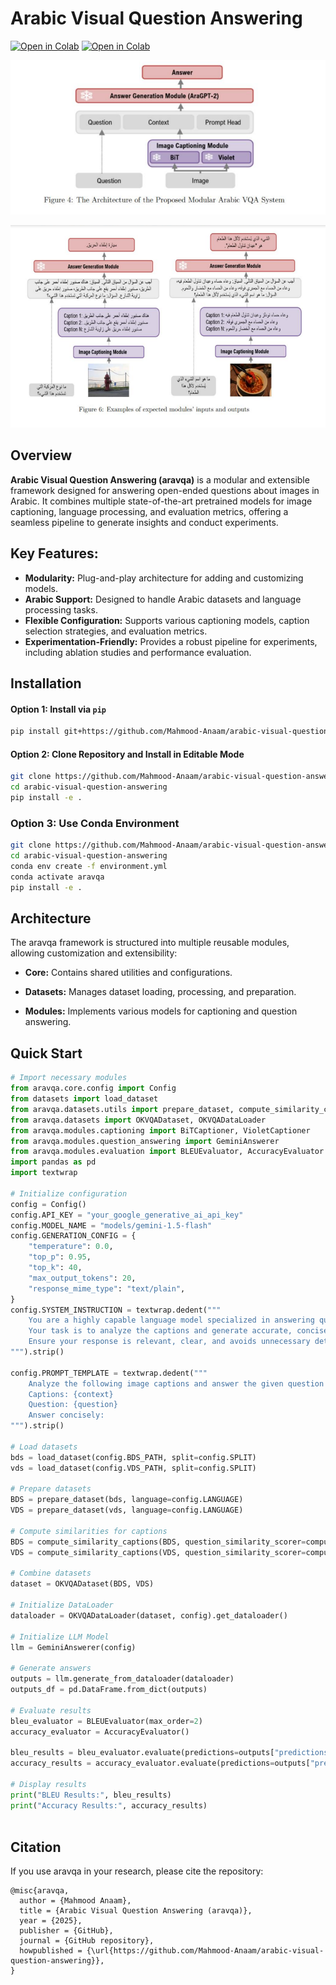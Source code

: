 # Arabic Visual Question Answering

[![Open in Colab](https://colab.research.google.com/assets/colab-badge.svg)](https://colab.research.google.com/github/Mahmood-Anaam/arabic-visual-question-answering/blob/main/notebooks/gemini_experiments.ipynb)
[![Open in Colab](https://colab.research.google.com/assets/colab-badge.svg)](https://colab.research.google.com/github/Mahmood-Anaam/arabic-visual-question-answering/blob/main/notebooks/aragpt2_experiments.ipynb)

<p align="center">
  <img src="assets/images/vqa_architecture.png" alt="VQA Architecture" width="600">
</p>

<p align="center">
  <img src="assets/images/vqa_inputs_outputs.png" alt="VQA Examples" width="600">
</p>



## Overview

**Arabic Visual Question Answering (aravqa)** is a modular and extensible framework designed for answering open-ended questions about images in Arabic. It combines multiple state-of-the-art pretrained models for image captioning, language processing, and evaluation metrics, offering a seamless pipeline to generate insights and conduct experiments.

## Key Features:
- **Modularity:** Plug-and-play architecture for adding and customizing models.
- **Arabic Support:** Designed to handle Arabic datasets and language processing tasks.
- **Flexible Configuration:** Supports various captioning models, caption selection strategies, and evaluation metrics.
- **Experimentation-Friendly:** Provides a robust pipeline for experiments, including ablation studies and performance evaluation.



## Installation

#### Option 1: Install via `pip`
```bash
pip install git+https://github.com/Mahmood-Anaam/arabic-visual-question-answering.git --quiet
```
#### Option 2: Clone Repository and Install in Editable Mode
```bash
git clone https://github.com/Mahmood-Anaam/arabic-visual-question-answering.git
cd arabic-visual-question-answering
pip install -e .
```
### Option 3: Use Conda Environment
```bash 
git clone https://github.com/Mahmood-Anaam/arabic-visual-question-answering.git
cd arabic-visual-question-answering
conda env create -f environment.yml
conda activate aravqa
pip install -e .
```

## Architecture

The aravqa framework is structured into multiple reusable modules, allowing customization and extensibility:

- **Core:** Contains shared utilities and configurations.

- **Datasets:** Manages dataset loading, processing, and preparation.

- **Modules:** Implements various models for captioning and question answering.


## Quick Start


```python 
# Import necessary modules
from aravqa.core.config import Config
from datasets import load_dataset
from aravqa.datasets.utils import prepare_dataset, compute_similarity_captions, compute_bleu_score
from aravqa.datasets import OKVQADataset, OKVQADataLoader
from aravqa.modules.captioning import BiTCaptioner, VioletCaptioner
from aravqa.modules.question_answering import GeminiAnswerer
from aravqa.modules.evaluation import BLEUEvaluator, AccuracyEvaluator
import pandas as pd
import textwrap

# Initialize configuration
config = Config()
config.API_KEY = "your_google_generative_ai_api_key"
config.MODEL_NAME = "models/gemini-1.5-flash"
config.GENERATION_CONFIG = {
    "temperature": 0.0,
    "top_p": 0.95,
    "top_k": 40,
    "max_output_tokens": 20,
    "response_mime_type": "text/plain",
}
config.SYSTEM_INSTRUCTION = textwrap.dedent("""
    You are a highly capable language model specialized in answering questions based on provided image captions.
    Your task is to analyze the captions and generate accurate, concise answers in the same language as the question.
    Ensure your response is relevant, clear, and avoids unnecessary details.
""").strip()

config.PROMPT_TEMPLATE = textwrap.dedent("""
    Analyze the following image captions and answer the given question in the same language:
    Captions: {context}
    Question: {question}
    Answer concisely:
""").strip()

# Load datasets
bds = load_dataset(config.BDS_PATH, split=config.SPLIT)
vds = load_dataset(config.VDS_PATH, split=config.SPLIT)

# Prepare datasets
BDS = prepare_dataset(bds, language=config.LANGUAGE)
VDS = prepare_dataset(vds, language=config.LANGUAGE)

# Compute similarities for captions
BDS = compute_similarity_captions(BDS, question_similarity_scorer=compute_bleu_score, answer_similarity_scorer=compute_bleu_score)
VDS = compute_similarity_captions(VDS, question_similarity_scorer=compute_bleu_score, answer_similarity_scorer=compute_bleu_score)

# Combine datasets
dataset = OKVQADataset(BDS, VDS)

# Initialize DataLoader
dataloader = OKVQADataLoader(dataset, config).get_dataloader()

# Initialize LLM Model
llm = GeminiAnswerer(config)

# Generate answers
outputs = llm.generate_from_dataloader(dataloader)
outputs_df = pd.DataFrame.from_dict(outputs)

# Evaluate results
bleu_evaluator = BLEUEvaluator(max_order=2)
accuracy_evaluator = AccuracyEvaluator()

bleu_results = bleu_evaluator.evaluate(predictions=outputs["predictions"], references=outputs["answers"])
accuracy_results = accuracy_evaluator.evaluate(predictions=outputs["predictions"], references=outputs["answers"])

# Display results
print("BLEU Results:", bleu_results)
print("Accuracy Results:", accuracy_results)



```


## Citation

If you use aravqa in your research, please cite the repository:
```
@misc{aravqa,
  author = {Mahmood Anaam},
  title = {Arabic Visual Question Answering (aravqa)},
  year = {2025},
  publisher = {GitHub},
  journal = {GitHub repository},
  howpublished = {\url{https://github.com/Mahmood-Anaam/arabic-visual-question-answering}},
}
```





